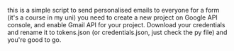 this is a simple script to send personalised emails to everyone for a form (it's a course in my uni)
you need to create a new project on Google API console, and enable Gmail API for your project.
Download your credentials and rename it to tokens.json (or credentials.json, just check the py file)
and you're good to go.
